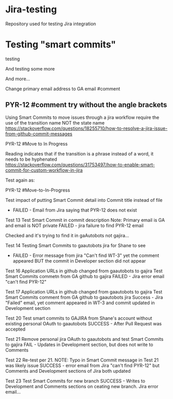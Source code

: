 # Jira-testing
Repository used for testing Jira integration


Testing "smart commits"
=======
testing

And testing some more

And more...

Change primary email address to GA email
<testing smart commits: comment>  <PYR-12> #comment <Commenting to jira from GitHub from GA email address>

PYR-12 #comment try without the angle brackets 
-------------------------------------------------

Using Smart Commits to move issues through a jira workflow require the use of the transition name NOT the state name
https://stackoverflow.com/questions/18255710/how-to-resolve-a-jira-issue-from-github-commit-messages 

PYR-12 #Move to In Progress

Reading indicates that if the transition is a phrase instead of a word, it needs to be hyphenated
https://stackoverflow.com/questions/31753497/how-to-enable-smart-commit-for-custom-workflow-in-jira 

Test again as:

PYR-12 #Move-to-In-Progress

Test impact of putting Smart Commit detail into Commit title instead of file
- FAILED - Email from Jira saying that PYR-12 does not exist

Test 13
Test Smart Commit in commit description
Note: Primary email is GA and email is NOT private
FAILED - jira failure to find PYR-12 email

Checked and it's trying to find it in gaAutobots not gajira...

Test 14
Testing Smart Commits to gaautobots jira for Shane to see
- FAILED - Error message from jira "Can't find WT-3" yet the comment appeared BUT the commit in Developer section did not appear

Test 16
Application URLs in github changed from gaautobots to gajira
Test Smart Commits commetn from GA github to gajira
FAILED - Jira error email "can't find PYR-12"

Test 17
Application URLs in github changed from gaautobots to gajira
Test Smart Commits comment from GA github to gaautobots jira
Success - Jira "Failed" email, yet comment appeared in WT-3 and commit updated in Development section

Test 20
Test smart commits to GAJIRA from Shane's account without existing personal OAuth to gaautobots
SUCCESS - After Pull Request was accepted 

Test 21
Remove personal jira OAuth to gaautobots and test Smart Commits to gajira
FAIL - Updates in Development section, but does not write to Comments

Test 22
Re-test per 21. NOTE: Typo in Smart Commit message in Test 21 was likely issue
SUCCESS - error email from Jira "can't find PYR-12" but Comments and Development sections of Jira both updated

Test 23
Test Smart Commits for new branch
SUCCESS - Writes to Development and Comments sections on ceating new branch. Jira error email...


